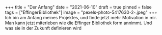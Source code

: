 +++
title = "Der Anfang"
date = "2021-06-10"
draft = true
pinned = false
tags = ["EffingerBibliothek"]
image = "pexels-photo-5417630-2-.jpeg"
+++
Ich bin am Anfang meines Projektes, und finde jetzt mehr Motivation in mir. Man kann jetzt miterleben wie die Effinger Bibliothek form annimmt. Und was sie in der Zukunft definieren wird